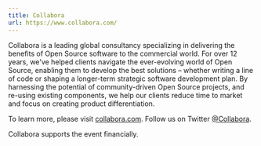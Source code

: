```yaml
---
title: Collabora
url: https://www.collabora.com/
---
```


Collabora is a leading global consultancy specializing in delivering the
benefits of Open Source software to the commercial world. For over 12 years,
we've helped clients navigate the ever-evolving world of Open Source, enabling
them to develop the best solutions – whether writing a line of code or shaping a
longer-term strategic software development plan. By harnessing the potential of
community-driven Open Source projects, and re-using existing components, we help
our clients reduce time to market and focus on creating product differentiation.

To learn more, please visit [collabora.com](https://collabora.com/). Follow us
on Twitter [@Collabora](https://twitter.com/collabora).

Collabora supports the event financially.
